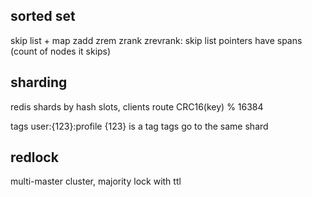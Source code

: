---
---
## sorted set
skip list + map
zadd zrem
zrank zrevrank: skip list pointers have spans (count of nodes it skips)

## sharding
redis shards by hash slots, clients route
CRC16(key) % 16384

tags
user:{123}:profile
{123} is a tag
tags go to the same shard

## redlock
multi-master cluster, majority lock with ttl
